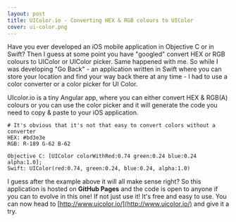 ```yaml
---
layout: post
title: UIColor.io - Converting HEX & RGB colours to UIColor
cover: ui-color.png
---
```


Have you ever developed an iOS mobile application in Objective C or in Swift? Then I guess at some point you have "googled" convert HEX or RGB colours to UIColor or UIColor picker. Same happened with me. So while I was developing "Go Back" - an application written in Swift where you can store your location and find your way back there at any time - I had to use a color converter or a color picker for UI Color.

UIcolor.io is a tiny Angular app, where you can either convert HEX & RGB(A) colours or you can use the color picker and it will generate the code you need to copy & paste to your iOS application.


    # It's obvious that it's not that easy to convert colors without a converter
    HEX: #bd3e3e
    RGB: R-189 G-62 B-62

    Objective C: [UIColor colorWithRed:0.74 green:0.24 blue:0.24 alpha:1.0];
    Swift: UIColor(red:0.74, green:0.24, blue:0.24, alpha:1.0)


I guess after the example above it will all make sense right? So this application is hosted on **GitHub Pages** and the code is open to anyone if you can to evolve in this one! If not just use it! It's free and easy to use. You can now head to [http://www.uicolor.io/](http://www.uicolor.io/) and give it a try.
